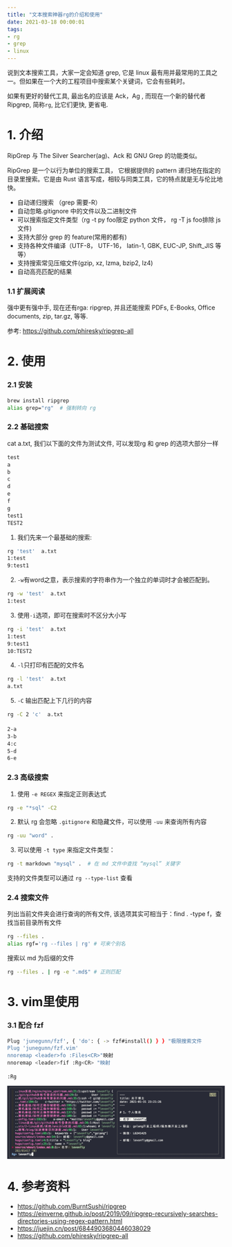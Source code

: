 ```yaml
---
title: "文本搜索神器rg的介绍和使用"
date: 2021-03-18 00:00:01
tags:
- rg
- grep
- linux
---
```


说到文本搜索工具，大家一定会知道 grep, 它是 linux 最有用并最常用的工具之一。但如果在一个大的工程项目中搜索某个关键词，它会有些耗时。

如果有更好的替代工具, 最出名的应该是 Ack，Ag ,  而现在一个新的替代者 Ripgrep,  简称`rg`,  比它们更快, 更省电.

<!-- more -->

# 1. 介绍

RipGrep 与 The Silver Searcher(ag)、Ack 和 GNU Grep 的功能类似。

RipGrep 是一个以行为单位的搜索工具， 它根据提供的 pattern 递归地在指定的目录里搜索。它是由 Rust 语言写成，相较与同类工具，它的特点就是无与伦比地快。

+ 自动递归搜索 （grep 需要-R）
+ 自动忽略.gitignore 中的文件以及二进制文件
+ 可以搜索指定文件类型（rg -t py foo限定 python 文件， rg -T js foo排除 js 文件)
+ 支持大部分 grep 的 feature(常用的都有)
+ 支持各种文件编译（UTF-8， UTF-16， latin-1, GBK, EUC-JP, Shift_JIS 等等）
+ 支持搜索常见压缩文件(gzip, xz, lzma, bzip2, lz4)
+ 自动高亮匹配的结果

### 1.1 扩展阅读

强中更有强中手, 现在还有rga: ripgrep, 并且还能搜索 PDFs, E-Books, Office documents, zip, tar.gz, 等等.

参考: https://github.com/phiresky/ripgrep-all



# 2. 使用

### 2.1 安装

```bash
brew install ripgrep
alias grep="rg"  # 强制转向 rg
```



### 2.2 基础搜索

cat a.txt, 我们以下面的文件为测试文件, 可以发现rg 和 grep 的选项大部分一样

```txt
test
a
b
c
d
e
f
g
test1
TEST2
```

1. 我们先来一个最基础的搜索:

```bash
rg 'test'  a.txt
1:test
9:test1
```



2. `-w`有word之意，表示搜索的字符串作为一个独立的单词时才会被匹配到。

```bash
rg -w 'test'  a.txt
1:test
```



3. 使用`-i`选项，即可在搜索时不区分大小写

```bash
rg -i 'test'  a.txt
1:test
9:test1
10:TEST2
```



4. `-l`只打印有匹配的文件名

```bash
rg -l 'test'  a.txt
a.txt
```



5. `-C` 输出匹配上下几行的内容

```bash
rg -C 2 'c'  a.txt

2-a
3-b
4:c
5-d
6-e
```



### 2.3 高级搜索

1. 使用 `-e REGEX` 来指定正则表达式

```bash
rg -e "*sql" -C2
```



2.  默认 rg 会忽略 `.gitignore` 和隐藏文件，可以使用 `-uu` 来查询所有内容

```bash
rg -uu "word" .
```



3. 可以使用 `-t type` 来指定文件类型：

```bash
rg -t markdown "mysql" .  # 在 md 文件中查找 “mysql” 关键字
```

支持的文件类型可以通过 `rg --type-list` 查看



### 2.4 搜索文件

 列出当前文件夹会进行查询的所有文件, 该选项其实可相当于：find . -type f，查找当前目录所有文件

```bash
rg --files . 
alias rgf='rg --files | rg' # 可来个别名
```

 搜索以 md 为后缀的文件

```bash
rg --files . | rg -e ".md$" # 正则匹配
```



# 3. vim里使用

### 3.1 配合 fzf

```bash
Plug 'junegunn/fzf', { 'do': { -> fzf#install() } } "极限搜索文件
Plug 'junegunn/fzf.vim'
nnoremap <leader>fo :Files<CR>"映射
nnoremap <leader>fif :Rg<CR> "映射
```

`:Rg`

![image-20210319000653060](文本搜索神器rg的介绍和使用/1.png)



# 4. 参考资料

+ https://github.com/BurntSushi/ripgrep
+ https://einverne.github.io/post/2019/09/ripgrep-recursively-searches-directories-using-regex-pattern.html
+ https://juejin.cn/post/6844903680446038029
+ https://github.com/phiresky/ripgrep-all